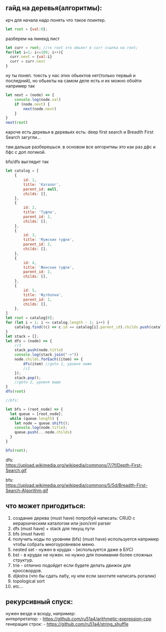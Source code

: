 ## гайд на деревья(алгоритмы):  
крч для начала надо понять что такое поинтер.
```js
let root = {val:0};
```
разберем на линекд лист
```js
let curr = root; //тк root это обьект в curr ссылка на root;
for(let i=1; i<=100; i++){
  curr.next = {val:i}            
  curr = curr.next
}
```
ну ты понял. тоесть у нас этих обьектов нет(только первый и последний), но обьекты на самом деле есть и их можно обойти например так
```js
let next = (node) => {
    console.log(node.val)
    if (node.next) {
        next(node.next)
    }
}
next(root)
```
кароче есть деревья в деревьях есть:
deep first search и Breadth First Search
загугли... 

там дальше разберешься. в основом все алгоритмы это как раз дфс и бфс с доп логикой.

bfs/dfs выглядит так
```js
let catalog = [
    {
        id: 1,
        title: 'Каталог',
        parent_id: null,
        childs: [],
    },
    {
        id: 2,
        title: 'Туфли',
        parent_id: 1,
        childs: [],
    },
    {
        id: 3,
        title: 'Мужские туфли',
        parent_id: 2,
        childs: [],
    },
    {
        id: 4,
        title: 'Женские туфли',
        parent_id: 2,
        childs: [],
    },
    {
        id: 5,
        title: 'Футболки',
        parent_id: 1,
        childs: [],
    },
]
let root = catalog[0];
for (let i = 1; i <= catalog.length - 1; i++) {
    catalog.find((c) => c.id == catalog[i].parent_id).childs.push(catalog[i]);
}
let stack = [];
let dfs = (node) => {
    //1
    stack.push(node.title)
    console.log(stack.join("->"))
    node.childs.forEach((item) => {
        dfs(item) //goto 1, уровня ниже
        //2
    });
    stack.pop();
    //goto 2, уровня выше
}
dfs(root)

//bfs:

let bfs = (root_node) => {
  let queue = [root_node];
  while (queue.length) {
    let node = queue.shift();
    console.log(node.title);
    queue.push(...node.childs)
  }
}

bfs(root);

```
dfs:  
https://upload.wikimedia.org/wikipedia/commons/7/7f/Depth-First-Search.gif  
  
bfs:  
https://upload.wikimedia.org/wikipedia/commons/5/5d/Breadth-First-Search-Algorithm.gif  

## что может пригодиться:    
1. создание дерева (must have) попробуй написать: CRUD с иерархическим каталогом или json/xml parser
2. dfs (must have) + stack для текущ пути
3. bfs (must have)
4. получить ноды по уровням (bfs) (must have) используется например чтобы собрать многоуровневое меню.
5. nested set - нужен в крудах - (используется даже в БУС)
6. bst - в крудах не нужен. но нужно для понимания более сложных структур. 
7. trie - отлично подойдет если будете делать движок для кроссвордов.
8. dijkstra (что бы сдать лабу, ну или если захотите написать рогалик)
9. topological sort 
10. etc...

## рекурсивный спуск:  
нужен везде и всюду, например:   
интерпретатор: - https://github.com/ru51a4/arithmetic-expression-cpp  
генерация строк: - https://github.com/ru51a4/string_shuffle  
